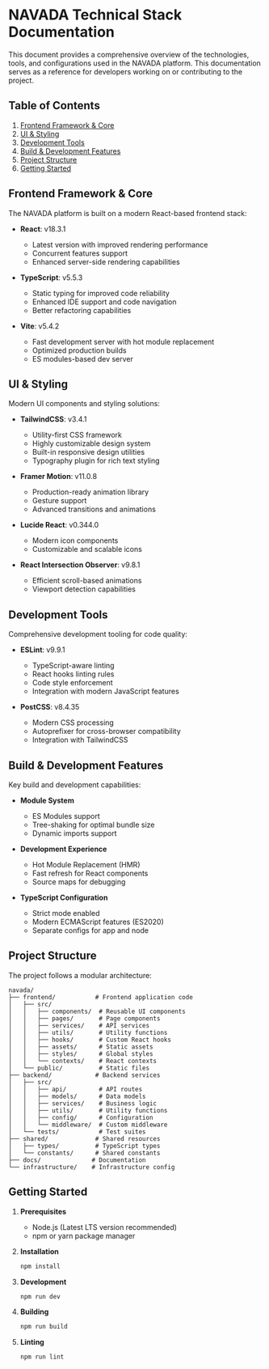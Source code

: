 # NAVADA Technical Stack Documentation

This document provides a comprehensive overview of the technologies, tools, and configurations used in the NAVADA platform. This documentation serves as a reference for developers working on or contributing to the project.

## Table of Contents
1. [Frontend Framework & Core](#frontend-framework--core)
2. [UI & Styling](#ui--styling)
3. [Development Tools](#development-tools)
4. [Build & Development Features](#build--development-features)
5. [Project Structure](#project-structure)
6. [Getting Started](#getting-started)

## Frontend Framework & Core

The NAVADA platform is built on a modern React-based frontend stack:

- **React**: v18.3.1
  - Latest version with improved rendering performance
  - Concurrent features support
  - Enhanced server-side rendering capabilities

- **TypeScript**: v5.5.3
  - Static typing for improved code reliability
  - Enhanced IDE support and code navigation
  - Better refactoring capabilities

- **Vite**: v5.4.2
  - Fast development server with hot module replacement
  - Optimized production builds
  - ES modules-based dev server

## UI & Styling

Modern UI components and styling solutions:

- **TailwindCSS**: v3.4.1
  - Utility-first CSS framework
  - Highly customizable design system
  - Built-in responsive design utilities
  - Typography plugin for rich text styling

- **Framer Motion**: v11.0.8
  - Production-ready animation library
  - Gesture support
  - Advanced transitions and animations

- **Lucide React**: v0.344.0
  - Modern icon components
  - Customizable and scalable icons

- **React Intersection Observer**: v9.8.1
  - Efficient scroll-based animations
  - Viewport detection capabilities

## Development Tools

Comprehensive development tooling for code quality:

- **ESLint**: v9.9.1
  - TypeScript-aware linting
  - React hooks linting rules
  - Code style enforcement
  - Integration with modern JavaScript features

- **PostCSS**: v8.4.35
  - Modern CSS processing
  - Autoprefixer for cross-browser compatibility
  - Integration with TailwindCSS

## Build & Development Features

Key build and development capabilities:

- **Module System**
  - ES Modules support
  - Tree-shaking for optimal bundle size
  - Dynamic imports support

- **Development Experience**
  - Hot Module Replacement (HMR)
  - Fast refresh for React components
  - Source maps for debugging

- **TypeScript Configuration**
  - Strict mode enabled
  - Modern ECMAScript features (ES2020)
  - Separate configs for app and node

## Project Structure

The project follows a modular architecture:

```
navada/
├── frontend/           # Frontend application code
│   ├── src/
│   │   ├── components/  # Reusable UI components
│   │   ├── pages/       # Page components
│   │   ├── services/    # API services
│   │   ├── utils/       # Utility functions
│   │   ├── hooks/       # Custom React hooks
│   │   ├── assets/      # Static assets
│   │   ├── styles/      # Global styles
│   │   └── contexts/    # React contexts
│   └── public/          # Static files
├── backend/            # Backend services
│   ├── src/
│   │   ├── api/         # API routes
│   │   ├── models/      # Data models
│   │   ├── services/    # Business logic
│   │   ├── utils/       # Utility functions
│   │   ├── config/      # Configuration
│   │   └── middleware/  # Custom middleware
│   └── tests/           # Test suites
├── shared/             # Shared resources
│   ├── types/          # TypeScript types
│   └── constants/      # Shared constants
├── docs/              # Documentation
└── infrastructure/    # Infrastructure config
```

## Getting Started

1. **Prerequisites**
   - Node.js (Latest LTS version recommended)
   - npm or yarn package manager

2. **Installation**
   ```bash
   npm install
   ```

3. **Development**
   ```bash
   npm run dev
   ```

4. **Building**
   ```bash
   npm run build
   ```

5. **Linting**
   ```bash
   npm run lint
   ```
